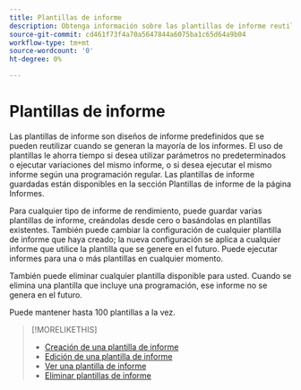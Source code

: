 ```yaml
---
title: Plantillas de informe
description: Obtenga información sobre las plantillas de informe reutilizables.
source-git-commit: cd461f73f4a70a5647844a6075ba1c65d64a9b04
workflow-type: tm+mt
source-wordcount: '0'
ht-degree: 0%

---
```


# Plantillas de informe

Las plantillas de informe son diseños de informe predefinidos que se pueden reutilizar cuando se generan la mayoría de los informes. El uso de plantillas le ahorra tiempo si desea utilizar parámetros no predeterminados o ejecutar variaciones del mismo informe, o si desea ejecutar el mismo informe según una programación regular. Las plantillas de informe guardadas están disponibles en la sección Plantillas de informe de la página Informes.

Para cualquier tipo de informe de rendimiento, puede guardar varias plantillas de informe, creándolas desde cero o basándolas en plantillas existentes. También puede cambiar la configuración de cualquier plantilla de informe que haya creado; la nueva configuración se aplica a cualquier informe que utilice la plantilla que se genere en el futuro. Puede ejecutar informes para una o más plantillas en cualquier momento.

También puede eliminar cualquier plantilla disponible para usted. Cuando se elimina una plantilla que incluye una programación, ese informe no se genera en el futuro.

Puede mantener hasta 100 plantillas a la vez.

>[!MORELIKETHIS]
>
>* [Creación de una plantilla de informe](template-create.md)
>* [Edición de una plantilla de informe](template-edit.md)
>* [Ver una plantilla de informe](template-view.md)
>* [Eliminar plantillas de informe](template-delete.md)

